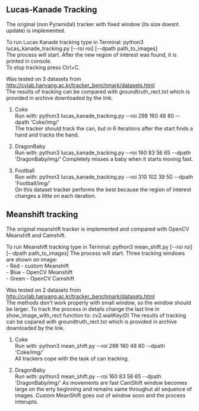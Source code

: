 ## Lucas-Kanade Tracking
The original (non Pyramidal) tracker with fixed window (its size doesnt update) is implemented.  

To run Lucas Kanade tracking type in Terminal: python3 lucas_kanade_tracking.py [--roi roi] [--dpath path_to_images]  
The process will start. After the new region of interest was found, it is printed in console.  
To stop tracking press Ctrl+C.  


Was tested on 3 datasets from http://cvlab.hanyang.ac.kr/tracker_benchmark/datasets.html   
The results of tracking can be compared with groundtruth_rect.txt which is provided in archive downloaded by the link.  

1. Coke  
 Run with: python3 lucas_kanade_tracking.py --roi 298 160 48 80 --dpath 'Coke/img/'  
 The tracker should track the can, but in 6 iterations after the start finds a hand and tracks the hand.   

2. DragonBaby  
    Run with: python3 lucas_kanade_tracking.py --roi 160 83 56 65 --dpath 'DragonBaby/img/'
    Completely misses a baby when it starts moving fast.

3. Football  
    Run with: python3 lucas_kanade_tracking.py --roi 310 102 39 50 --dpath 'Football/img/'  
    On this dataset tracker performs the best because the region of interest changes a little on each iteration.
    
    
## Meanshift tracking
The original meanshift tracker is implemented and compared with OpenCV Meanshift and Camshift.

To run Meanshift tracking type in Terminal: python3 mean_shift.py [--roi roi] [--dpath path_to_images]
The process will start. Three tracking windows are shown on image:  
    - Red - custom Meanshift  
    - Blue - OpenCV Meanshift  
    - Green - OpenCV Camshift  

Was tested on 2 datasets from http://cvlab.hanyang.ac.kr/tracker_benchmark/datasets.html   
The methods don't work properly with small window, so the window should be larger.
To track the process in details change the last line in show_image_with_rect function to: cv2.waitKey(0)
The results of tracking can be copared with groundtruth_rect.txt which is provided in archive downloaded by the link.  

1. Coke  
    Run with: python3 mean_shift.py --roi 298 160 48 80 --dpath 'Coke/img/'  
    All trackers cope with the task of can tracking.    

2. DragonBaby  
    Run with: python3 mean_shift.py --roi 160 83 56 65 --dpath 'DragonBaby/img/'
    As movements are fast CamShift window becomes large on the erty beginning and remains same throughut all sequence of images.
    Custom MeanShift goes out of window soon and the process interupts.

